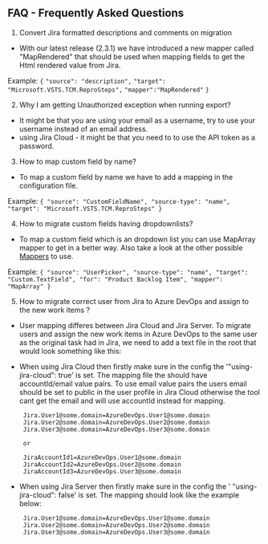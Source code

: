 ## FAQ - Frequently Asked Questions
1. Convert Jira formatted descriptions and comments on migration
- With our latest release (2.3.1) we have introduced a new mapper called "MapRendered" that should be used when mapping fields to get the Html rendered value from Jira. 

Example:
`{`
    `"source": "description",`
    `"target": "Microsoft.VSTS.TCM.ReproSteps",`
    `"mapper":"MapRendered"`
`}`

2. Why I am getting Unauthorized exception when running export?
-   It might be that you are using your email as a username, try to use your username instead of an email address.
- using Jira Cloud   - it might be that you need to to use the API token as a password.

3. How to map custom field by name?
 - To map a custom field by name we have to add a mapping in the configuration file.

 Example: 
`{
    "source": "CustomFieldName",
    "source-type": "name",
    "target": "Microsoft.VSTS.TCM.ReproSteps"
}`

4. How to migrate custom fields having dropdownlists?
- To map a custom field which is an dropdown list you can use MapArray mapper to get in a better way.
Also take a look at the other possible [Mappers](config.md#mappers) to use. 

Example: 
` {
        "source": "UserPicker",
        "source-type": "name",
        "target": "Custom.TextField",
        "for": "Product Backlog Item",
        "mapper": "MapArray"
    }
`

5. How to migrate correct user from Jira to Azure DevOps and assign to the new work items ?
- User mapping  differes between Jira Cloud and Jira Server. To migrate users and assign the new work items in Azure DevOps to the same user as the original task had in Jira, we need to add a text file in the root that would look something like this:

 - When using Jira Cloud then firstly make sure in the config the '"using-jira-cloud": true' is set. The mapping file the should have accountId/email value pairs. To use email value pairs the users email should be set to public in the user profile in Jira Cloud
 otherwise the tool cant get the email and will use accountId instead for mapping.

        Jira.User1@some.domain=AzureDevOps.User1@some.domain
        Jira.User2@some.domain=AzureDevOps.User2@some.domain
        Jira.User3@some.domain=AzureDevOps.User3@some.domain
        
        or
        
        JiraAccountId1=AzureDevOps.User1@some.domain
        JiraAccountId2=AzureDevOps.User2@some.domain
        JiraAccountId3=AzureDevOps.User3@some.domain

 - When using Jira Server then firstly make sure in the config the ' "using-jira-cloud": false' is set. The mapping should look like the example below:

        Jira.User1@some.domain=AzureDevOps.User1@some.domain
        Jira.User2@some.domain=AzureDevOps.User2@some.domain
        Jira.User3@some.domain=AzureDevOps.User3@some.domain

